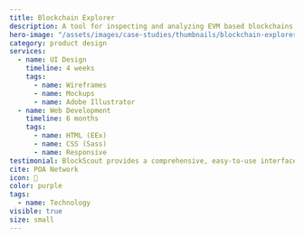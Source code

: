 ```yaml
---
title: Blockchain Explorer
description: A tool for inspecting and analyzing EVM based blockchains on Ethereum Networks in real time.
hero-image: "/assets/images/case-studies/thumbnails/blockchain-explorer-thumbnail.png"
category: product design
services:
  - name: UI Design
    timeline: 4 weeks
    tags:
      - name: Wireframes
      - name: Mockups
      - name: Adobe Illustrator
  - name: Web Development
    timeline: 6 months
    tags:
      - name: HTML (EEx)
      - name: CSS (Sass)
      - name: Responsive
testimonial: BlockScout provides a comprehensive, easy-to-use interface for users to view, confirm, and inspect transactions on all EVM (Ethereum Virtual Machine) blockchains
cite: POA Network
icon: 🔭
color: purple
tags:
  - name: Technology
visible: true
size: small
---
```

